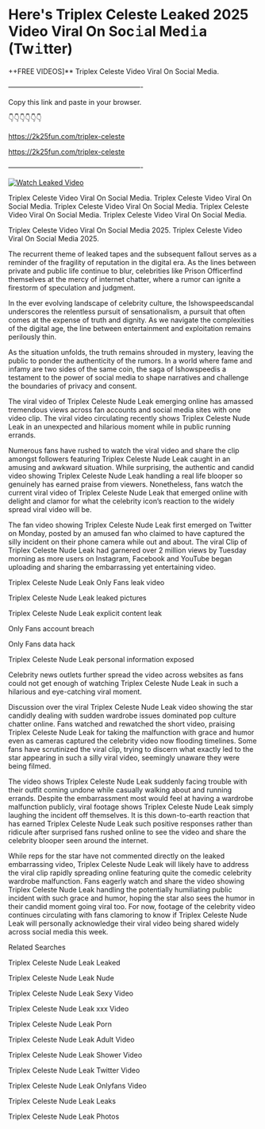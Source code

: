 # Here's Triplex Celeste Leaked 2025 Video Viral On Soc𝚒al Med𝚒a (Tw𝚒tter)

++FREE VIDEOS]** Triplex Celeste Video Viral On Social Media.

———————————————————-

Copy this link and paste in your browser.

👇👇👇👇👇👇

https://2k25fun.com/triplex-celeste

https://2k25fun.com/triplex-celeste

———————————————————-

[![Watch Leaked Video](https://miro.medium.com/v2/resize:fit:828/format:webp/1*cilzJN44JGOrTw9NJCrNHA.gif "Watch Leaked Video")](https://2k25fun.com/triplex-celeste)

Triplex Celeste Video Viral On Social Media. Triplex Celeste Video Viral On Social Media. Triplex Celeste Video Viral On Social Media. Triplex Celeste Video Viral On Social Media. Triplex Celeste Video Viral On Social Media.

Triplex Celeste Video Viral On Social Media 2025. Triplex Celeste Video Viral On Social Media 2025.

The recurrent theme of leaked tapes and the subsequent fallout serves as a reminder of the fragility of reputation in the digital era. As the lines between private and public life continue to blur, celebrities like Prison Officerfind themselves at the mercy of internet chatter, where a rumor can ignite a firestorm of speculation and judgment.

In the ever evolving landscape of celebrity culture, the Ishowspeedscandal underscores the relentless pursuit of sensationalism, a pursuit that often comes at the expense of truth and dignity. As we navigate the complexities of the digital age, the line between entertainment and exploitation remains perilously thin.

As the situation unfolds, the truth remains shrouded in mystery, leaving the public to ponder the authenticity of the rumors. In a world where fame and infamy are two sides of the same coin, the saga of Ishowspeedis a testament to the power of social media to shape narratives and challenge the boundaries of privacy and consent.

The viral video of Triplex Celeste Nude Leak emerging online has amassed tremendous views across fan accounts and social media sites with one video clip. The viral video circulating recently shows Triplex Celeste Nude Leak in an unexpected and hilarious moment while in public running errands.

Numerous fans have rushed to watch the viral video and share the clip amongst followers featuring Triplex Celeste Nude Leak caught in an amusing and awkward situation. While surprising, the authentic and candid video showing Triplex Celeste Nude Leak handling a real life blooper so genuinely has earned praise from viewers. Nonetheless, fans watch the current viral video of Triplex Celeste Nude Leak that emerged online with delight and clamor for what the celebrity icon’s reaction to the widely spread viral video will be.

The fan video showing Triplex Celeste Nude Leak first emerged on Twitter on Monday, posted by an amused fan who claimed to have captured the silly incident on their phone camera while out and about. The viral Clip of Triplex Celeste Nude Leak had garnered over 2 million views by Tuesday morning as more users on Instagram, Facebook and YouTube began uploading and sharing the embarrassing yet entertaining video.

Triplex Celeste Nude Leak Only Fans leak video

Triplex Celeste Nude Leak leaked pictures

Triplex Celeste Nude Leak explicit content leak

Only Fans account breach

Only Fans data hack

Triplex Celeste Nude Leak personal information exposed

Celebrity news outlets further spread the video across websites as fans could not get enough of watching Triplex Celeste Nude Leak in such a hilarious and eye-catching viral moment.

Discussion over the viral Triplex Celeste Nude Leak video showing the star candidly dealing with sudden wardrobe issues dominated pop culture chatter online. Fans watched and rewatched the short video, praising Triplex Celeste Nude Leak for taking the malfunction with grace and humor even as cameras captured the celebrity video now flooding timelines. Some fans have scrutinized the viral clip, trying to discern what exactly led to the star appearing in such a silly viral video, seemingly unaware they were being filmed.

The video shows Triplex Celeste Nude Leak suddenly facing trouble with their outfit coming undone while casually walking about and running errands. Despite the embarrassment most would feel at having a wardrobe malfunction publicly, viral footage shows Triplex Celeste Nude Leak simply laughing the incident off themselves. It is this down-to-earth reaction that has earned Triplex Celeste Nude Leak such positive responses rather than ridicule after surprised fans rushed online to see the video and share the celebrity blooper seen around the internet.

While reps for the star have not commented directly on the leaked embarrassing video, Triplex Celeste Nude Leak will likely have to address the viral clip rapidly spreading online featuring quite the comedic celebrity wardrobe malfunction. Fans eagerly watch and share the video showing Triplex Celeste Nude Leak handling the potentially humiliating public incident with such grace and humor, hoping the star also sees the humor in their candid moment going viral too. For now, footage of the celebrity video continues circulating with fans clamoring to know if Triplex Celeste Nude Leak will personally acknowledge their viral video being shared widely across social media this week.

Related Searches

Triplex Celeste Nude Leak Leaked

Triplex Celeste Nude Leak Nude

Triplex Celeste Nude Leak Sexy Video

Triplex Celeste Nude Leak xxx Video

Triplex Celeste Nude Leak Porn

Triplex Celeste Nude Leak Adult Video

Triplex Celeste Nude Leak Shower Video

Triplex Celeste Nude Leak Twitter Video

Triplex Celeste Nude Leak Onlyfans Video

Triplex Celeste Nude Leak Leaks

Triplex Celeste Nude Leak Photos